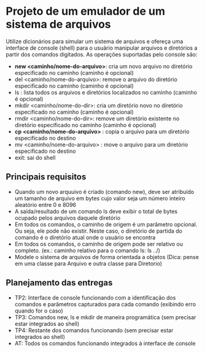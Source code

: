 # Projeto de um emulador de um sistema de arquivos

Utilize dicionários para simular um sistema de arquivos e ofereça uma interface de console (shell) para o usuário manipular arquivos e diretórios a partir dos comandos digitados. As operações suportadas pelo console são:
* **new <caminho/nome-do-arquivo>**: cria um novo arquivo no diretório especificado no caminho (caminho é opcional)
* del <caminho/nome-do-arquivo>: remove o arquivo do diretório especificado no caminho (caminho é opcional)
* ls <caminho>: lista todos os arquivos e diretórios localizados no caminho (caminho é opcional)
* mkdir <caminho/nome-do-dir>: cria um diretório novo no diretório especificado no caminho (caminho é opcional)
* rmdir <caminho/nome-do-dir>: remove um diretório existente no diretório especificado no caminho (caminho é opcional)
* **cp <caminho/nome-do-arquivo> <destino>**: copia o arquivo para um diretório especificado no destino
* mv <caminho/nome-do-arquivo> <destino>: move o arquivo para um diretório especificado no destino
* exit: sai do shell

 ## Principais requisitos
 * Quando um novo arquuivo é criado (comando new), deve ser atribuído um tamanho de arquivo em bytes cujo valor seja um número inteiro aleatório entre 0 e 8096
 * A saída/resultado de um comando ls deve exibir o total de bytes ocupado pelos arquivos daquele diretório
 * Em todos os comandos, o caminho de origem é um parâmetro opcional. Ou seja, ele pode não existir. Neste caso, o diretório de partida do comando é o diretório atual onde o usuário se encontra
 * Em todos os comandos, o caminho de origem pode ser relativo ou completo. (ex.: caminho relativo para o comando ls: ls ../)
 * Modele o sistema de arquivos de forma orientada a objetos (Dica: pense em uma classe para Arquivo e outra classe para Diretorio)

 ## Planejamento das entregas
 * TP2: Interface de console funcionando com a identificação dos comandos e parâmetros capturados para cada comando (exibindo erro quando for o caso)
 * TP3: Comandos new, ls e mkdir de maneira programática (sem precisar estar integrados ao shell)
 * TP4: Restante dos comandos funcionando (sem precisar estar integrados ao shell)
 * AT: Todos os comandos funcionando integrados à interface de console

